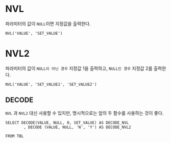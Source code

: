 # NVL
파라미터의 값이 `NULL`이면 지정값을 출력한다.
```
NVL('VALUE', 'SET_VALUE')
```

# NVL2
파라미터의 값이 `NULL이 아닌 경우` 지정값 1을 출력하고, `NULL인 경우` 지정값 2를 출력한다.

```
NVL('VALUE', 'SET_VALUE1', 'SET_VALUE2')
```

## DECODE
`NVL` 과 `NVL2` 대신 사용할 수 있지만, 명시적으로는 앞의 두 함수를 사용하는 것이 좋다.

```
SELECT DECODE(VALUE, NULL, 0, SET_VALUE) AS DECODE_NVL
		, DECODE (VALUE, NULL, 'N', 'Y') AS DECODE_NVL2

FROM TBL
```
